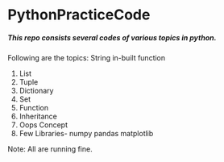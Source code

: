 # PythonPracticeCode

##### This repo consists several codes of various topics in python.

Following are the topics:
String in-built function
1. List
2. Tuple
3. Dictionary
4. Set
5. Function
6. Inheritance
7. Oops Concept
8. Few Libraries-
    numpy
    pandas
    matplotlib

Note: All are running fine.
